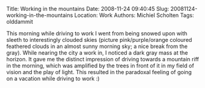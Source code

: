 Title: Working in the mountains
Date: 2008-11-24 09:40:45
Slug: 20081124-working-in-the-mountains
Location: Work
Authors: Michiel Scholten
Tags: olddammit

<p>This morning while driving to work I went from being snowed upon with sleeth to interestingly clouded skies (picture pink/purple/orange coloured feathered clouds in an almost sunny morning sky; a nice break from the gray). While nearing the city a work in, I noticed a dark gray mass at the horizon. It gave me the distinct impression of driving towards a mountain riff in the morning, which was amplified by the trees in front of it in my field of vision and the play of light. This resulted in the paradoxal feeling of going on a vacation while driving to work :)</p>